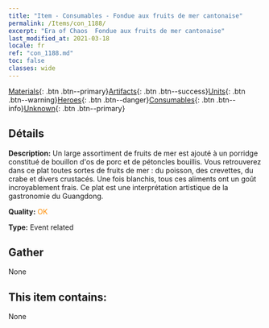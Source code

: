 ```yaml
---
title: "Item - Consumables - Fondue aux fruits de mer cantonaise"
permalink: /Items/con_1188/
excerpt: "Era of Chaos  Fondue aux fruits de mer cantonaise"
last_modified_at: 2021-03-18
locale: fr
ref: "con_1188.md"
toc: false
classes: wide
---
```

 [Materials](/fr/Items/){: .btn .btn--primary}[Artifacts](/fr/Items/Artifacts/){: .btn .btn--success}[Units](/fr/Items/Units/){: .btn .btn--warning}[Heroes](/fr/Items/Heroes/){: .btn .btn--danger}[Consumables](/fr/Items/Consumables/){: .btn .btn--info}[Unknown](/fr/Items/Unknown/){: .btn .btn--primary}

## Détails
 **Description:** Un large assortiment de fruits de mer est ajouté à un porridge constitué de bouillon d'os de porc et de pétoncles bouillis. Vous retrouverez dans ce plat toutes sortes de fruits de mer : du poisson, des crevettes, du crabe et divers crustacés. Une fois blanchis, tous ces aliments ont un goût incroyablement frais. Ce plat est une interprétation artistique de la gastronomie du Guangdong.

 **Quality:** <span style="color: #FF8C00">OK</span>

 **Type:** Event related

## Gather

  None

## This item contains:

  None

